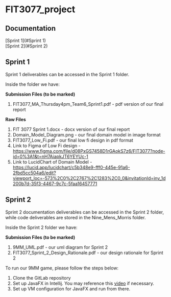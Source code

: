 # FIT3077_project

## Documentation

[Sprint 1](#Sprint 1) <br>
[Sprint 2](#Sprint 2)

## Sprint 1 

Sprint 1 deliverables can be accessed in the Sprint 1 folder.

Inside the folder we have:

**Submission Files (to be marked)**
1. FIT3077_MA_Thursday4pm_Team6_Sprint1.pdf - pdf version of our final report

**Raw Files**
1. FIT 3077 Sprint 1.docx - docx version of our final report
2. Domain_Model_Diagram.png - our final domain model in image format
3. FIT3077_Low_Fi.pdf - our final low fi design in pdf format
4. Link to Figma of Low Fi design - https://www.figma.com/file/d08PxGS7458D1rGAokS7z6/FIT3077?node-id=0%3A1&t=nH7AiapkJT6YEYUc-1
5. Link to LucidChart of Domain Model - https://lucid.app/lucidchart/c5b348e9-fff0-445e-91a6-2fbd5cc504a6/edit?viewport_loc=-573%2C0%2C2767%2C1283%2C0_0&invitationId=inv_1d200b7d-35f3-4467-9c7c-5faa16457771

## Sprint 2

Sprint 2 documentation deliverables can be accessed in the Sprint 2 folder, while code deliverables are stored in the Nine_Mens_Morris folder.

Inside the Sprint 2 folder we have:

**Submission Files (to be marked)**
1. 9MM_UML.pdf - our uml diagram for Sprint 2
2. FIT3077_Sprint_2_Design_Rationale.pdf - our design rationale for Sprint 2

To run our 9MM game, please follow the steps below:
1. Clone the GitLab repository
2. Set up JavaFX in Intellij. You may reference this [video](https://www.google.com/url?sa=t&rct=j&q=&esrc=s&source=web&cd=&cad=rja&uact=8&ved=2ahUKEwiAxeq42Mn-AhXk1TgGHWZkCUAQwqsBegQICBAF&url=https%3A%2F%2Fwww.youtube.com%2Fwatch%3Fv%3DIvsvjUq38Jc&usg=AOvVaw0gUcKQI4-TAIw965WQCYux) if necessary.
3. Set up VM configuration for JavaFX and run from there.

